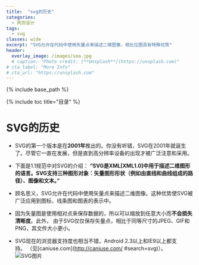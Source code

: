 ```yaml
---
title:  "svg的历史"
categories: 
  - 网页设计
tags:
  - svg
classes: wide
excerpt: "SVG允许在代码中使用矢量点来描述二维图像，相比位图具有特殊优势"
header:
  overlay_image: /images/sea.jpg
  # caption: "Photo credit: [**Unsplash**](https://unsplash.com)"
# cta_label: "More Info"
# cta_url: "https://unsplash.com"
---
```


{% include base_path %}

{% include toc title="目录" %}

# SVG的历史

* SVG的第一个版本是在**2001年**推出的。你没有听错，SVG在2001年就诞生了。尽管它一直在发展，但是直到高分辨率设备的出现才被广泛注意和采用。

* 下面是1.1规范中对SVG的介绍： **“SVG是XML[XML1.0]中用于描述二维图形的语言。SVG支持三种图形对象：矢量图形形状（例如由直线和曲线组成的路径）、图像和文本。”**

* 顾名思义，SVG允许在代码中使用矢量点来描述二维图像。这种优势使SVG被广泛应用到图标、线条图和图表的表示中。

* 因为矢量图是使用相对点来保存数据的，所以可以缩放到任意大小而**不会损失清晰度**。此外， 由于SVG仅仅保存矢量点，相比于同等尺寸的JPEG、GIF和PNG，其文件大小更小。

* SVG现在的浏览器支持度也相当不错，Android 2.3以上和IE9以上都支	
																																																																																																						持。 （见[caniuse.com](http://caniuse.com/ #search=svg)）。
![SVG图片](http://beyourowngraphicdesigner.co.uk/wp-content/uploads/2015/02/Vector-vs-Raster-25.png)									